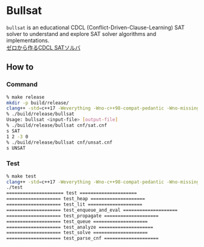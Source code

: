 # Bullsat

`bullsat` is an educational CDCL (Conflict-Driven-Clause-Learning) SAT solver to understand and explore SAT solver algorithms and implementations.  
[ゼロから作るCDCL SATソルバ](https://togatoga.github.io/bullsat/)

## How to
### Command
```bash
% make release
mkdir -p build/release/
clang++ -std=c++17 -Weverything -Wno-c++98-compat-pedantic -Wno-missing-prototypes -Wno-padded -O3 -DNDEBUG -o build/release/bullsat main.cpp
% ./build/release/bullsat
Usage: bullsat <input-file> [output-file]
% ./build/release/bullsat cnf/sat.cnf                                                     
s SAT
1 2 -3 0
% ./build/release/bullsat cnf/unsat.cnf                                                     
s UNSAT
```

### Test
```bash
% make test   
clang++ -std=c++17 -Weverything -Wno-c++98-compat-pedantic -Wno-missing-prototypes -Wno-padded -g -fsanitize=undefined -o test test.cpp 
./test
===================== test ===================== 
==================== test_heap ==================== 
==================== test_lit ==================== 
==================== test_enqueue_and_eval ==================== 
==================== test_propagate ==================== 
==================== test_queue ==================== 
==================== test_analyze ==================== 
==================== test_solve ==================== 
==================== test_parse_cnf ==================== 

```
